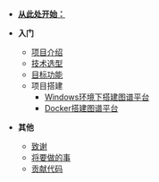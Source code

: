 - [**从此处开始：**](README.md)

- **入门**
  - [项目介绍](zh-cn/项目介绍.md)
  - [技术选型](zh-cn/技术选型.md)
  - [目标功能](zh-cn/目标功能.md)
  - 项目搭建
    - [Windows环境下搭建图谱平台](zh-cn/项目搭建/started.md)
    - [Docker搭建图谱平台](zh-cn/项目搭建/Docker搭建蘑菇博客/README.md)
  
- **其他**

  - [致谢](zh-cn/致谢.md)
  - [将要做的事](zh-cn/将要做的事.md)
  - [贡献代码](zh-cn/贡献代码.md)